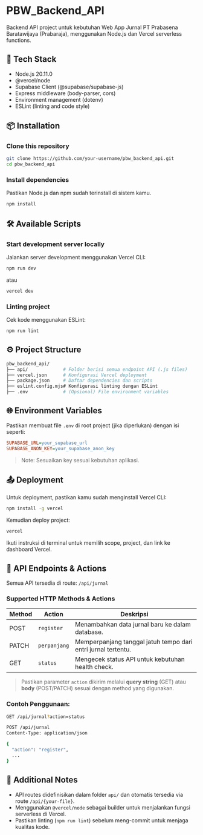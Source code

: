 # PBW_Backend_API

Backend API project untuk kebutuhan Web App Jurnal PT Prabasena Baratawijaya (Prabaraja), menggunakan Node.js dan Vercel serverless functions.

## 🚀 Tech Stack

- Node.js 20.11.0
- @vercel/node
- Supabase Client (@supabase/supabase-js)
- Express middleware (body-parser, cors)
- Environment management (dotenv)
- ESLint (linting and code style)

## 📦 Installation

### Clone this repository

```bash
git clone https://github.com/your-username/pbw_backend_api.git
cd pbw_backend_api
```

### Install dependencies

Pastikan Node.js dan npm sudah terinstall di sistem kamu.

```bash
npm install
```

## 🛠️ Available Scripts

### Start development server locally

Jalankan server development menggunakan Vercel CLI:

```bash
npm run dev
```

atau

```bash
vercel dev
```

### Linting project

Cek kode menggunakan ESLint:

```bash
npm run lint
```

## ⚙️ Project Structure

```bash
pbw_backend_api/
├── api/             # Folder berisi semua endpoint API (.js files)
├── vercel.json      # Konfigurasi Vercel deployment
├── package.json     # Daftar dependencies dan scripts
├── eslint.config.mjs# Konfigurasi linting dengan ESLint
├── .env             # (Opsional) File environment variables
```

## 🌐 Environment Variables

Pastikan membuat file `.env` di root project (jika diperlukan) dengan isi seperti:

```ini
SUPABASE_URL=your_supabase_url
SUPABASE_ANON_KEY=your_supabase_anon_key
```

> Note: Sesuaikan key sesuai kebutuhan aplikasi.

## 📤 Deployment

Untuk deployment, pastikan kamu sudah menginstall Vercel CLI:

```bash
npm install -g vercel
```

Kemudian deploy project:

```bash
vercel
```

Ikuti instruksi di terminal untuk memilih scope, project, dan link ke dashboard Vercel.

## 🔄 API Endpoints & Actions

Semua API tersedia di route: `/api/jurnal`

### Supported HTTP Methods & Actions

| Method | Action      | Deskripsi                                                               |
|--------|-------------|-------------------------------------------------------------------------|
| POST   | `register`  | Menambahkan data jurnal baru ke dalam database.                         |
| PATCH  | `perpanjang`| Memperpanjang tanggal jatuh tempo dari entri jurnal tertentu.           |
| GET    | `status`    | Mengecek status API untuk kebutuhan health check.                       |

> Pastikan parameter `action` dikirim melalui **query string** (GET) atau **body** (POST/PATCH) sesuai dengan method yang digunakan.

### Contoh Penggunaan:

```bash
GET /api/jurnal?action=status
```
```bash
POST /api/jurnal
Content-Type: application/json

{
  "action": "register",
  ...
}
```

## 🧹 Additional Notes

- API routes didefinisikan dalam folder `api/` dan otomatis tersedia via route `/api/{your-file}`.
- Menggunakan `@vercel/node` sebagai builder untuk menjalankan fungsi serverless di Vercel.
- Pastikan linting (`npm run lint`) sebelum meng-commit untuk menjaga kualitas kode.
